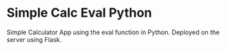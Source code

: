 # Simple Calc Eval Python
Simple Calculator App using the eval function in Python. Deployed on the server using Flask.

